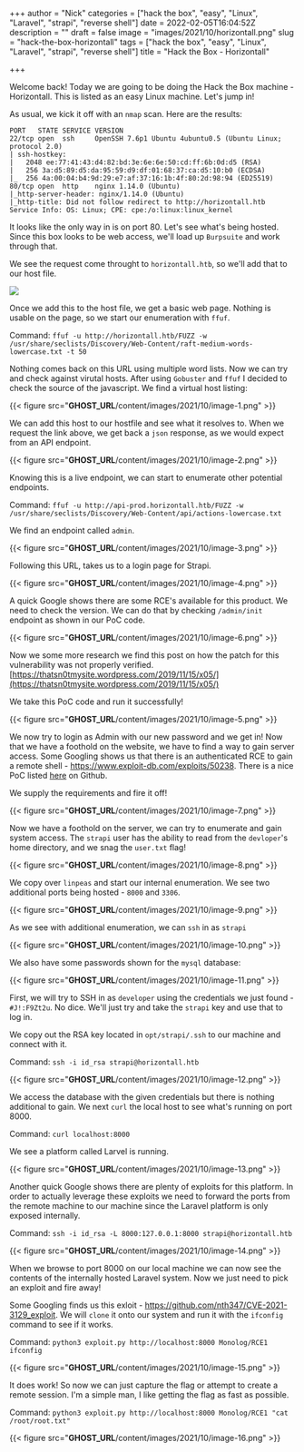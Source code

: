 +++
author = "Nick"
categories = ["hack the box", "easy", "Linux", "Laravel", "strapi", "reverse shell"]
date = 2022-02-05T16:04:52Z
description = ""
draft = false
image = "images/2021/10/horizontall.png"
slug = "hack-the-box-horizontall"
tags = ["hack the box", "easy", "Linux", "Laravel", "strapi", "reverse shell"]
title = "Hack the Box - Horizontall"

+++


Welcome back! Today we are going to be doing the Hack the Box machine - Horizontall. This is listed as an easy Linux machine. Let's jump in!

As usual, we kick it off with an `nmap` scan. Here are the results:

```
PORT   STATE SERVICE VERSION
22/tcp open  ssh     OpenSSH 7.6p1 Ubuntu 4ubuntu0.5 (Ubuntu Linux; protocol 2.0)
| ssh-hostkey: 
|   2048 ee:77:41:43:d4:82:bd:3e:6e:6e:50:cd:ff:6b:0d:d5 (RSA)
|   256 3a:d5:89:d5:da:95:59:d9:df:01:68:37:ca:d5:10:b0 (ECDSA)
|_  256 4a:00:04:b4:9d:29:e7:af:37:16:1b:4f:80:2d:98:94 (ED25519)
80/tcp open  http    nginx 1.14.0 (Ubuntu)
|_http-server-header: nginx/1.14.0 (Ubuntu)
|_http-title: Did not follow redirect to http://horizontall.htb
Service Info: OS: Linux; CPE: cpe:/o:linux:linux_kernel
```

It looks like the only way in is on port 80. Let's see what's being hosted. Since this box looks to be web access, we'll load up `Burpsuite` and work through that.

We see the request come throught to `horizontall.htb`, so we'll add that to our host file.

![](/images/2021/10/image.png)

Once we add this to the host file, we get a basic web page. Nothing is usable on the page, so we start our enumeration with `ffuf`.

Command:
`ffuf -u http://horizontall.htb/FUZZ -w /usr/share/seclists/Discovery/Web-Content/raft-medium-words-lowercase.txt -t 50`

Nothing comes back on this URL using multiple word lists. Now we can try and check against virutal hosts. After using `Gobuster` and `ffuf` I decided to check the source of the javascript. We find a virtual host listing:

{{< figure src="__GHOST_URL__/content/images/2021/10/image-1.png" >}}

We can add this host to our hostfile and see what it resolves to. When we request the link above, we get back a `json` response, as we would expect from an API endpoint.

{{< figure src="__GHOST_URL__/content/images/2021/10/image-2.png" >}}

Knowing this is a live endpoint, we can start to enumerate other potential endpoints.

Command:
`ffuf -u http://api-prod.horizontall.htb/FUZZ -w /usr/share/seclists/Discovery/Web-Content/api/actions-lowercase.txt`

We find an endpoint called `admin`.

{{< figure src="__GHOST_URL__/content/images/2021/10/image-3.png" >}}

Following this URL, takes us to a login page for Strapi.

{{< figure src="__GHOST_URL__/content/images/2021/10/image-4.png" >}}

A quick Google shows there are some RCE's available for this product. We need to check the version. We can do that by checking `/admin/init` endpoint as shown in our PoC code.

{{< figure src="__GHOST_URL__/content/images/2021/10/image-6.png" >}}

Now we some more research we find this post  on how the patch for this vulnerability was not properly verified. [https://thatsn0tmysite.wordpress.com/2019/11/15/x05/](https://thatsn0tmysite.wordpress.com/2019/11/15/x05/)

We take this PoC code and run it successfully!

{{< figure src="__GHOST_URL__/content/images/2021/10/image-5.png" >}}

We now try to login as Admin with our new password and we get in! Now that we have a foothold on the website, we have to find a way to gain server access. Some Googling shows us that there is an authenticated RCE to gain a remote shell - https://www.exploit-db.com/exploits/50238. There is a nice PoC listed [here](https://github.com/diego-tella/CVE-2019-19609-EXPLOIT) on Github.

We supply the requirements and fire it off!

{{< figure src="__GHOST_URL__/content/images/2021/10/image-7.png" >}}

Now we have a foothold on the server, we can try to enumerate and gain system access. The `strapi` user has the ability to read from the `devloper`'s home directory, and we snag the `user.txt` flag!

{{< figure src="__GHOST_URL__/content/images/2021/10/image-8.png" >}}

We copy over `linpeas` and start our internal enumeration. We see two additional ports being hosted - `8000` and `3306`.

{{< figure src="__GHOST_URL__/content/images/2021/10/image-9.png" >}}

As we see with additional enumeration, we can `ssh` in as `strapi`

{{< figure src="__GHOST_URL__/content/images/2021/10/image-10.png" >}}

We also have some passwords shown for the `mysql` database:

{{< figure src="__GHOST_URL__/content/images/2021/10/image-11.png" >}}

First, we will try to SSH in as `developer` using the credentials we just found - `#J!:F9Zt2u`. No dice. We'll just try and take the `strapi` key and use that to log in.

We copy out the RSA key located in `opt/strapi/.ssh` to our machine and connect with it.

Command:
`ssh -i id_rsa strapi@horizontall.htb`

{{< figure src="__GHOST_URL__/content/images/2021/10/image-12.png" >}}

We access the database with the given credentials but there is nothing additional to gain. We next `curl` the local host to see what's running on port 8000. 

Command:
`curl localhost:8000`

We see a platform called Larvel is running.

{{< figure src="__GHOST_URL__/content/images/2021/10/image-13.png" >}}

Another quick Google shows there are plenty of exploits for this platform. In order to actually leverage these exploits we need to forward the ports from the remote machine to our machine since the Laravel platform is only exposed internally.

Command:
`ssh -i id_rsa -L 8000:127.0.0.1:8000 strapi@horizontall.htb `

{{< figure src="__GHOST_URL__/content/images/2021/10/image-14.png" >}}

When we browse to port 8000 on our local machine we can now see the contents of the internally hosted Laravel system. Now we just need to pick an exploit and fire away!

Some Googling finds us this exloit - https://github.com/nth347/CVE-2021-3129_exploit. We will `clone` it onto our system and run it with the `ifconfig` command to see if it works.

Command:
`python3 exploit.py http://localhost:8000 Monolog/RCE1 ifconfig`

{{< figure src="__GHOST_URL__/content/images/2021/10/image-15.png" >}}

It does work! So now we can just capture the flag or attempt to create a remote session. I'm a simple man, I like getting the flag as fast as possible.

Command:
`python3 exploit.py http://localhost:8000 Monolog/RCE1 "cat /root/root.txt"`

{{< figure src="__GHOST_URL__/content/images/2021/10/image-16.png" >}}

